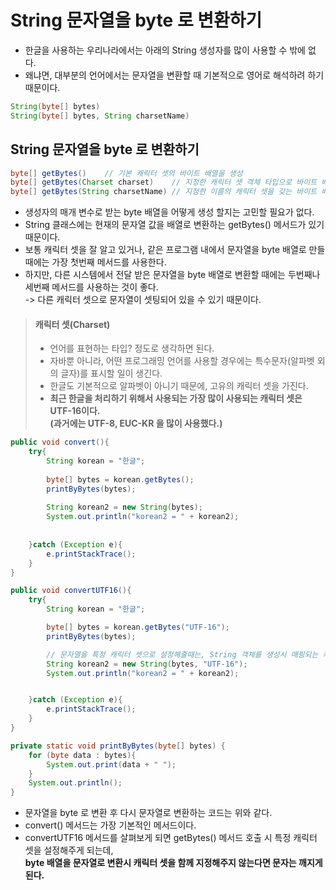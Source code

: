 # String 문자열을 byte 로 변환하기

* 한글을 사용하는 우리나라에서는 아래의 String 생성자를 많이 사용할 수 밖에 없다.
* 왜냐면, 대부분의 언어에서는 문자열을 변환할 때 기본적으로 영어로 해석하려 하기 때문이다.

```java
String(byte[] bytes)
String(byte[] bytes, String charsetName)
```

## String 문자열을 byte 로 변환하기

```java
byte[] getBytes()    // 기본 캐릭터 셋의 바이트 배열을 생성
byte[] getBytes(Charset charset)    // 지정한 캐릭터 셋 객체 타입으로 바이트 배열을 생성    
byte[] getBytes(String charsetName) // 지정한 이름의 캐릭터 셋을 갖는 바이트 배열을 java
```

* 생성자의 매개 변수로 받는 byte 배열을 어떻게 생성 할지는 고민할 필요가 없다.
* String 클래스에는 현재의 문자열 값을 배열로 변환하는 getBytes() 메서드가 있기 때문이다.
* 보통 캐릭터 셋을 잘 알고 있거나, 같은 프로그램 내에서 문자열을 byte 배열로 만들 때에는 가장 첫번째 메서드를 사용한다.
* 하지만, 다른 시스템에서 전달 받은 문자열을 byte 배열로 변환할 때에는 두번째나 세번째 메서드를 사용하는 것이 좋다.\
  \-> 다른 캐릭터 셋으로 문자열이 셋팅되어 있을 수 있기 때문이다.

> #### 캐릭터 셋(Charset)
>
> * 언어를 표현하는 타입? 정도로 생각하면 된다.
> * 자바뿐 아니라, 어떤 프로그래밍 언어를 사용할 경우에는 특수문자(알파벳 외의 글자)를 표시할 일이 생긴다.
> * 한글도 기본적으로 알파벳이 아니기 때문에, 고유의 캐릭터 셋을 가진다.
> * **최근 한글을 처리하기 위해서 사용되는 가장 많이 사용되는 캐릭터 셋은 UTF-16이다.**\
>   **(과거에는 UTF-8, EUC-KR 을 많이 사용했다.)**

```java
public void convert(){
    try{
        String korean = "한글";
    
        byte[] bytes = korean.getBytes();
        printByBytes(bytes);
    
        String korean2 = new String(bytes);
        System.out.println("korean2 = " + korean2);
    
    
    }catch (Exception e){
        e.printStackTrace();
    }
}

public void convertUTF16(){
    try{
        String korean = "한글";

        byte[] bytes = korean.getBytes("UTF-16");
        printByBytes(bytes);

        // 문자열을 특정 캐릭터 셋으로 설정해줄때는, String 객체를 생성시 매핑되는 캐릭터 셋을 설정해 주어야 문자열이 깨지지 않는다.
        String korean2 = new String(bytes, "UTF-16");
        System.out.println("korean2 = " + korean2);


    }catch (Exception e){
        e.printStackTrace();
    }
}

private static void printByBytes(byte[] bytes) {
    for (byte data : bytes){
        System.out.print(data + " ");
    }
    System.out.println();
}
```

* 문자열을 byte 로 변환 후 다시 문자열로 변환하는 코드는 위와 같다.
* convert() 메서드는 가장 기본적인 메서드이다.
* convertUTF16 메서드를 살펴보게 되면 getBytes() 메서드 호출 시 특정 캐릭터 셋을 설정해주게 되는데,\
  **byte 배열을 문자열로 변환시 캐릭터 셋을 함께 지정해주지 않는다면 문자는 깨지게 된다.**

